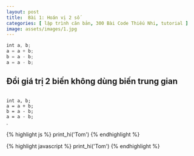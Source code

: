 ```yaml
---
layout: post
title:  Bài 1: Hoán vị 2 số
categories: [ lập trình căn bản, 300 Bài Code Thiếu Nhi, tutorial ]
image: assets/images/1.jpg
---
```


```javascript
int a, b;
a = a + b;
b = a - b;
a = a - b;
```

## Đổi giá trị 2 biến không dùng biến trung gian

<code>
int a, b;
a = a + b;
b = a - b;
a = a - b;
</code>.

{% highlight js %}
print_hi('Tom')
{% endhighlight %}

{% highlight javascript %}
print_hi('Tom')
{% endhighlight %}